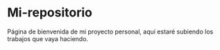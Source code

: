 # Mi-repositorio
Página de bienvenida de mi proyecto personal, aquí estaré subiendo los trabajos que vaya haciendo.
